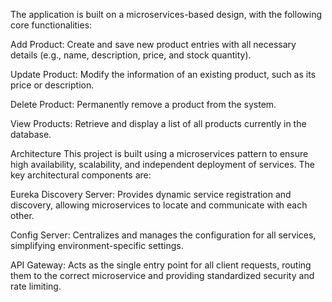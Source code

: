 The application is built on a microservices-based design, with the following core functionalities:

Add Product: Create and save new product entries with all necessary details (e.g., name, description, price, and stock quantity).

Update Product: Modify the information of an existing product, such as its price or description.

Delete Product: Permanently remove a product from the system.

View Products: Retrieve and display a list of all products currently in the database.

Architecture
This project is built using a microservices pattern to ensure high availability, scalability, and independent deployment of services. The key architectural components are:

Eureka Discovery Server: Provides dynamic service registration and discovery, allowing microservices to locate and communicate with each other.

Config Server: Centralizes and manages the configuration for all services, simplifying environment-specific settings.

API Gateway: Acts as the single entry point for all client requests, routing them to the correct microservice and providing standardized security and rate limiting.
